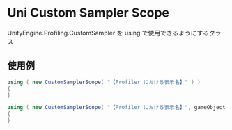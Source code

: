 # Uni Custom Sampler Scope

UnityEngine.Profiling.CustomSampler を using で使用できるようにするクラス

## 使用例

```cs
using ( new CustomSamplerScope( "【Profiler における表示名】" ) )
{
}

using ( new CustomSamplerScope( "【Profiler における表示名】", gameObject ) )
{
}
```